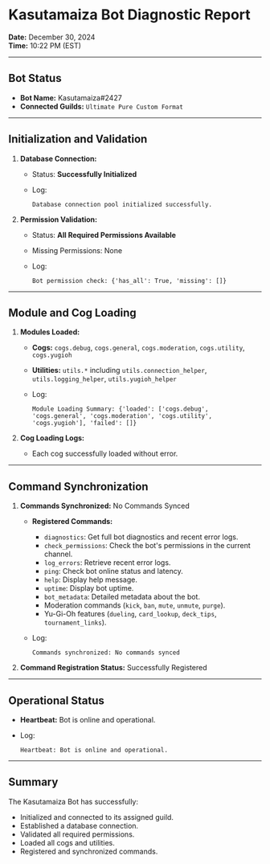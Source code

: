 # **Kasutamaiza Bot Diagnostic Report**

**Date:** December 30, 2024  
**Time:** 10:22 PM (EST)  

---

## **Bot Status**

- **Bot Name:** Kasutamaiza#2427
- **Connected Guilds:** `Ultimate Pure Custom Format`

---

## **Initialization and Validation**

1. **Database Connection:**
   - Status: **Successfully Initialized**
   - Log:

     ```plaintext
     Database connection pool initialized successfully.
     ```

2. **Permission Validation:**
   - Status: **All Required Permissions Available**
   - Missing Permissions: None
   - Log:

     ```plaintext
     Bot permission check: {'has_all': True, 'missing': []}
     ```

---

## **Module and Cog Loading**

1. **Modules Loaded:**
   - **Cogs:** `cogs.debug`, `cogs.general`, `cogs.moderation`, `cogs.utility`, `cogs.yugioh`
   - **Utilities:** `utils.*` including `utils.connection_helper`, `utils.logging_helper`, `utils.yugioh_helper`
   - Log:

     ```plaintext
     Module Loading Summary: {'loaded': ['cogs.debug', 'cogs.general', 'cogs.moderation', 'cogs.utility', 'cogs.yugioh'], 'failed': []}
     ```

2. **Cog Loading Logs:**
   - Each cog successfully loaded without error.

---

## **Command Synchronization**

1. **Commands Synchronized:** No Commands Synced
   - **Registered Commands:**
     - `diagnostics`: Get full bot diagnostics and recent error logs.
     - `check_permissions`: Check the bot's permissions in the current channel.
     - `log_errors`: Retrieve recent error logs.
     - `ping`: Check bot online status and latency.
     - `help`: Display help message.
     - `uptime`: Display bot uptime.
     - `bot_metadata`: Detailed metadata about the bot.
     - Moderation commands (`kick`, `ban`, `mute`, `unmute`, `purge`).
     - Yu-Gi-Oh features (`dueling`, `card_lookup`, `deck_tips`, `tournament_links`).

   - Log:

     ```plaintext
     Commands synchronized: No commands synced
     ```

2. **Command Registration Status:** Successfully Registered

---

## **Operational Status**

- **Heartbeat:** Bot is online and operational.
- Log:

  ```plaintext
  Heartbeat: Bot is online and operational.
  ```

---

## **Summary**

The Kasutamaiza Bot has successfully:

- Initialized and connected to its assigned guild.
- Established a database connection.
- Validated all required permissions.
- Loaded all cogs and utilities.
- Registered and synchronized commands.
